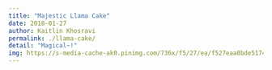 ```yaml
---
title: "Majestic Llama Cake"
date: 2018-01-27
author: Kaitlin Khosravi
permalink: ./llama-cake/
detail: "Magical~!"
img: https://s-media-cache-ak0.pinimg.com/736x/f5/27/ea/f527eaa8bde5174b48a3608f07214ddb.jpg
---
```




